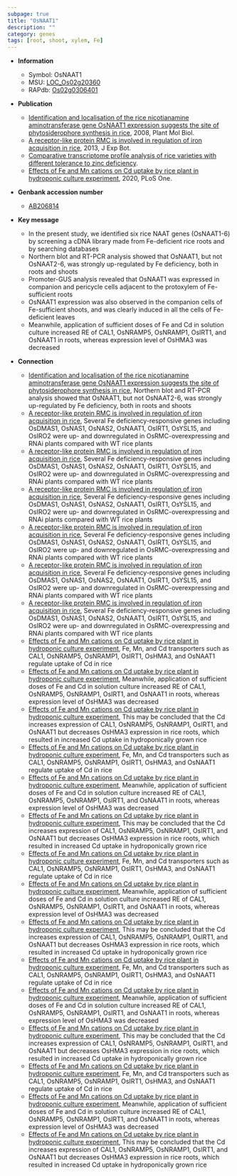 ```yaml
---
subpage: true
title: "OsNAAT1"
description: ""
category: genes
tags: [root, shoot, xylem, Fe]
---
```


* **Information**  
    + Symbol: OsNAAT1  
    + MSU: [LOC_Os02g20360](http://rice.plantbiology.msu.edu/cgi-bin/ORF_infopage.cgi?orf=LOC_Os02g20360)  
    + RAPdb: [Os02g0306401](http://rapdb.dna.affrc.go.jp/viewer/gbrowse_details/irgsp1?name=Os02g0306401)  

* **Publication**  
    + [Identification and localisation of the rice nicotianamine aminotransferase gene OsNAAT1 expression suggests the site of phytosiderophore synthesis in rice](http://www.ncbi.nlm.nih.gov/pubmed?term=Identification+and+localisation+of+the+rice+nicotianamine+aminotransferase+gene+OsNAAT1+expression+suggests+the+site+of+phytosiderophore+synthesis+in+rice%5BTitle%5D), 2008, Plant Mol Biol.
    + [A receptor-like protein RMC is involved in regulation of iron acquisition in rice](http://www.ncbi.nlm.nih.gov/pubmed?term=A+receptor-like+protein+RMC+is+involved+in+regulation+of+iron+acquisition+in+rice%5BTitle%5D), 2013, J Exp Bot.
    + [Comparative transcriptome profile analysis of rice varieties with different tolerance to zinc deficiency](Stuttg).
    + [Effects of Fe and Mn cations on Cd uptake by rice plant in hydroponic culture experiment](http://www.ncbi.nlm.nih.gov/pubmed?term=Effects+of+Fe+and+Mn+cations+on+Cd+uptake+by+rice+plant+in+hydroponic+culture+experiment%5BTitle%5D), 2020, PLoS One.

* **Genbank accession number**  
    + [AB206814](http://www.ncbi.nlm.nih.gov/nuccore/AB206814)

* **Key message**  
    + In the present study, we identified six rice NAAT genes (OsNAAT1-6) by screening a cDNA library made from Fe-deficient rice roots and by searching databases
    + Northern blot and RT-PCR analysis showed that OsNAAT1, but not OsNAAT2-6, was strongly up-regulated by Fe deficiency, both in roots and shoots
    + Promoter-GUS analysis revealed that OsNAAT1 was expressed in companion and pericycle cells adjacent to the protoxylem of Fe-sufficient roots
    + OsNAAT1 expression was also observed in the companion cells of Fe-sufficient shoots, and was clearly induced in all the cells of Fe-deficient leaves
    + Meanwhile, application of sufficient doses of Fe and Cd in solution culture increased RE of CAL1, OsNRAMP5, OsNRAMP1, OsIRT1, and OsNAAT1 in roots, whereas expression level of OsHMA3 was decreased

* **Connection**  
    + [Identification and localisation of the rice nicotianamine aminotransferase gene OsNAAT1 expression suggests the site of phytosiderophore synthesis in rice](http://www.ncbi.nlm.nih.gov/pubmed?term=Identification+and+localisation+of+the+rice+nicotianamine+aminotransferase+gene+OsNAAT1+expression+suggests+the+site+of+phytosiderophore+synthesis+in+rice%5BTitle%5D), Northern blot and RT-PCR analysis showed that OsNAAT1, but not OsNAAT2-6, was strongly up-regulated by Fe deficiency, both in roots and shoots
    + [A receptor-like protein RMC is involved in regulation of iron acquisition in rice](http://www.ncbi.nlm.nih.gov/pubmed?term=A+receptor-like+protein+RMC+is+involved+in+regulation+of+iron+acquisition+in+rice%5BTitle%5D), Several Fe deficiency-responsive genes including OsDMAS1, OsNAS1, OsNAS2, OsNAAT1, OsIRT1, OsYSL15, and OsIRO2 were up- and downregulated in OsRMC-overexpressing and RNAi plants compared with WT rice plants
    + [A receptor-like protein RMC is involved in regulation of iron acquisition in rice](http://www.ncbi.nlm.nih.gov/pubmed?term=A+receptor-like+protein+RMC+is+involved+in+regulation+of+iron+acquisition+in+rice%5BTitle%5D), Several Fe deficiency-responsive genes including OsDMAS1, OsNAS1, OsNAS2, OsNAAT1, OsIRT1, OsYSL15, and OsIRO2 were up- and downregulated in OsRMC-overexpressing and RNAi plants compared with WT rice plants
    + [A receptor-like protein RMC is involved in regulation of iron acquisition in rice](http://www.ncbi.nlm.nih.gov/pubmed?term=A+receptor-like+protein+RMC+is+involved+in+regulation+of+iron+acquisition+in+rice%5BTitle%5D), Several Fe deficiency-responsive genes including OsDMAS1, OsNAS1, OsNAS2, OsNAAT1, OsIRT1, OsYSL15, and OsIRO2 were up- and downregulated in OsRMC-overexpressing and RNAi plants compared with WT rice plants
    + [A receptor-like protein RMC is involved in regulation of iron acquisition in rice](http://www.ncbi.nlm.nih.gov/pubmed?term=A+receptor-like+protein+RMC+is+involved+in+regulation+of+iron+acquisition+in+rice%5BTitle%5D), Several Fe deficiency-responsive genes including OsDMAS1, OsNAS1, OsNAS2, OsNAAT1, OsIRT1, OsYSL15, and OsIRO2 were up- and downregulated in OsRMC-overexpressing and RNAi plants compared with WT rice plants
    + [A receptor-like protein RMC is involved in regulation of iron acquisition in rice](http://www.ncbi.nlm.nih.gov/pubmed?term=A+receptor-like+protein+RMC+is+involved+in+regulation+of+iron+acquisition+in+rice%5BTitle%5D), Several Fe deficiency-responsive genes including OsDMAS1, OsNAS1, OsNAS2, OsNAAT1, OsIRT1, OsYSL15, and OsIRO2 were up- and downregulated in OsRMC-overexpressing and RNAi plants compared with WT rice plants
    + [A receptor-like protein RMC is involved in regulation of iron acquisition in rice](http://www.ncbi.nlm.nih.gov/pubmed?term=A+receptor-like+protein+RMC+is+involved+in+regulation+of+iron+acquisition+in+rice%5BTitle%5D), Several Fe deficiency-responsive genes including OsDMAS1, OsNAS1, OsNAS2, OsNAAT1, OsIRT1, OsYSL15, and OsIRO2 were up- and downregulated in OsRMC-overexpressing and RNAi plants compared with WT rice plants
    + [Effects of Fe and Mn cations on Cd uptake by rice plant in hydroponic culture experiment](http://www.ncbi.nlm.nih.gov/pubmed?term=Effects+of+Fe+and+Mn+cations+on+Cd+uptake+by+rice+plant+in+hydroponic+culture+experiment%5BTitle%5D),  Fe, Mn, and Cd transporters such as CAL1, OsNRAMP5, OsNRAMP1, OsIRT1, OsHMA3, and OsNAAT1 regulate uptake of Cd in rice
    + [Effects of Fe and Mn cations on Cd uptake by rice plant in hydroponic culture experiment](http://www.ncbi.nlm.nih.gov/pubmed?term=Effects+of+Fe+and+Mn+cations+on+Cd+uptake+by+rice+plant+in+hydroponic+culture+experiment%5BTitle%5D),  Meanwhile, application of sufficient doses of Fe and Cd in solution culture increased RE of CAL1, OsNRAMP5, OsNRAMP1, OsIRT1, and OsNAAT1 in roots, whereas expression level of OsHMA3 was decreased
    + [Effects of Fe and Mn cations on Cd uptake by rice plant in hydroponic culture experiment](http://www.ncbi.nlm.nih.gov/pubmed?term=Effects+of+Fe+and+Mn+cations+on+Cd+uptake+by+rice+plant+in+hydroponic+culture+experiment%5BTitle%5D),  This may be concluded that the Cd increases expression of CAL1, OsNRAMP5, OsNRAMP1, OsIRT1, and OsNAAT1 but decreases OsHMA3 expression in rice roots, which resulted in increased Cd uptake in hydroponically grown rice
    + [Effects of Fe and Mn cations on Cd uptake by rice plant in hydroponic culture experiment](http://www.ncbi.nlm.nih.gov/pubmed?term=Effects+of+Fe+and+Mn+cations+on+Cd+uptake+by+rice+plant+in+hydroponic+culture+experiment%5BTitle%5D),  Fe, Mn, and Cd transporters such as CAL1, OsNRAMP5, OsNRAMP1, OsIRT1, OsHMA3, and OsNAAT1 regulate uptake of Cd in rice
    + [Effects of Fe and Mn cations on Cd uptake by rice plant in hydroponic culture experiment](http://www.ncbi.nlm.nih.gov/pubmed?term=Effects+of+Fe+and+Mn+cations+on+Cd+uptake+by+rice+plant+in+hydroponic+culture+experiment%5BTitle%5D),  Meanwhile, application of sufficient doses of Fe and Cd in solution culture increased RE of CAL1, OsNRAMP5, OsNRAMP1, OsIRT1, and OsNAAT1 in roots, whereas expression level of OsHMA3 was decreased
    + [Effects of Fe and Mn cations on Cd uptake by rice plant in hydroponic culture experiment](http://www.ncbi.nlm.nih.gov/pubmed?term=Effects+of+Fe+and+Mn+cations+on+Cd+uptake+by+rice+plant+in+hydroponic+culture+experiment%5BTitle%5D),  This may be concluded that the Cd increases expression of CAL1, OsNRAMP5, OsNRAMP1, OsIRT1, and OsNAAT1 but decreases OsHMA3 expression in rice roots, which resulted in increased Cd uptake in hydroponically grown rice
    + [Effects of Fe and Mn cations on Cd uptake by rice plant in hydroponic culture experiment](http://www.ncbi.nlm.nih.gov/pubmed?term=Effects+of+Fe+and+Mn+cations+on+Cd+uptake+by+rice+plant+in+hydroponic+culture+experiment%5BTitle%5D),  Fe, Mn, and Cd transporters such as CAL1, OsNRAMP5, OsNRAMP1, OsIRT1, OsHMA3, and OsNAAT1 regulate uptake of Cd in rice
    + [Effects of Fe and Mn cations on Cd uptake by rice plant in hydroponic culture experiment](http://www.ncbi.nlm.nih.gov/pubmed?term=Effects+of+Fe+and+Mn+cations+on+Cd+uptake+by+rice+plant+in+hydroponic+culture+experiment%5BTitle%5D),  Meanwhile, application of sufficient doses of Fe and Cd in solution culture increased RE of CAL1, OsNRAMP5, OsNRAMP1, OsIRT1, and OsNAAT1 in roots, whereas expression level of OsHMA3 was decreased
    + [Effects of Fe and Mn cations on Cd uptake by rice plant in hydroponic culture experiment](http://www.ncbi.nlm.nih.gov/pubmed?term=Effects+of+Fe+and+Mn+cations+on+Cd+uptake+by+rice+plant+in+hydroponic+culture+experiment%5BTitle%5D),  This may be concluded that the Cd increases expression of CAL1, OsNRAMP5, OsNRAMP1, OsIRT1, and OsNAAT1 but decreases OsHMA3 expression in rice roots, which resulted in increased Cd uptake in hydroponically grown rice
    + [Effects of Fe and Mn cations on Cd uptake by rice plant in hydroponic culture experiment](http://www.ncbi.nlm.nih.gov/pubmed?term=Effects+of+Fe+and+Mn+cations+on+Cd+uptake+by+rice+plant+in+hydroponic+culture+experiment%5BTitle%5D),  Fe, Mn, and Cd transporters such as CAL1, OsNRAMP5, OsNRAMP1, OsIRT1, OsHMA3, and OsNAAT1 regulate uptake of Cd in rice
    + [Effects of Fe and Mn cations on Cd uptake by rice plant in hydroponic culture experiment](http://www.ncbi.nlm.nih.gov/pubmed?term=Effects+of+Fe+and+Mn+cations+on+Cd+uptake+by+rice+plant+in+hydroponic+culture+experiment%5BTitle%5D),  Meanwhile, application of sufficient doses of Fe and Cd in solution culture increased RE of CAL1, OsNRAMP5, OsNRAMP1, OsIRT1, and OsNAAT1 in roots, whereas expression level of OsHMA3 was decreased
    + [Effects of Fe and Mn cations on Cd uptake by rice plant in hydroponic culture experiment](http://www.ncbi.nlm.nih.gov/pubmed?term=Effects+of+Fe+and+Mn+cations+on+Cd+uptake+by+rice+plant+in+hydroponic+culture+experiment%5BTitle%5D),  This may be concluded that the Cd increases expression of CAL1, OsNRAMP5, OsNRAMP1, OsIRT1, and OsNAAT1 but decreases OsHMA3 expression in rice roots, which resulted in increased Cd uptake in hydroponically grown rice
    + [Effects of Fe and Mn cations on Cd uptake by rice plant in hydroponic culture experiment](http://www.ncbi.nlm.nih.gov/pubmed?term=Effects+of+Fe+and+Mn+cations+on+Cd+uptake+by+rice+plant+in+hydroponic+culture+experiment%5BTitle%5D),  Fe, Mn, and Cd transporters such as CAL1, OsNRAMP5, OsNRAMP1, OsIRT1, OsHMA3, and OsNAAT1 regulate uptake of Cd in rice
    + [Effects of Fe and Mn cations on Cd uptake by rice plant in hydroponic culture experiment](http://www.ncbi.nlm.nih.gov/pubmed?term=Effects+of+Fe+and+Mn+cations+on+Cd+uptake+by+rice+plant+in+hydroponic+culture+experiment%5BTitle%5D),  Meanwhile, application of sufficient doses of Fe and Cd in solution culture increased RE of CAL1, OsNRAMP5, OsNRAMP1, OsIRT1, and OsNAAT1 in roots, whereas expression level of OsHMA3 was decreased
    + [Effects of Fe and Mn cations on Cd uptake by rice plant in hydroponic culture experiment](http://www.ncbi.nlm.nih.gov/pubmed?term=Effects+of+Fe+and+Mn+cations+on+Cd+uptake+by+rice+plant+in+hydroponic+culture+experiment%5BTitle%5D),  This may be concluded that the Cd increases expression of CAL1, OsNRAMP5, OsNRAMP1, OsIRT1, and OsNAAT1 but decreases OsHMA3 expression in rice roots, which resulted in increased Cd uptake in hydroponically grown rice



